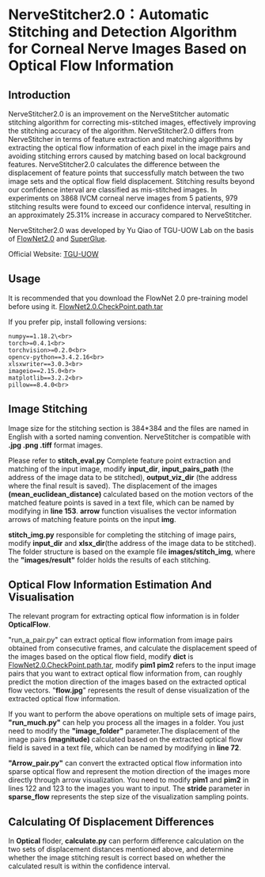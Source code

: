 NerveStitcher2.0：Automatic Stitching and Detection Algorithm for Corneal Nerve Images Based on Optical Flow Information
=======
Introduction
-------
NerveStitcher2.0 is an improvement on the NerveStitcher automatic stitching algorithm for correcting mis-stitched images, effectively improving the stitching accuracy of the algorithm. NerveStitcher2.0 differs from NerveStitcher in terms of feature extraction and matching algorithms by extracting the optical flow information of each pixel in the image pairs and avoiding stitching errors caused by matching based on local background features. NerveStitcher2.0 calculates the difference between the displacement of feature points that successfully match between the two image sets and the optical flow field displacement. Stitching results beyond our confidence interval are classified as mis-stitched images. In experiments on 3868 IVCM corneal nerve images from 5 patients, 979 stitching results were found to exceed our confidence interval, resulting in an approximately 25.31% increase in accuracy compared to NerveStitcher.

NerveStitcher2.0 was developed by Yu Qiao of TGU-UOW Lab on the basis of [FlowNet2.0](https://github.com/NVIDIA/flownet2-pytorch) and [SuperGlue](https://github.com/magicleap/SuperGluePretrainedNetwork).

Official Website: [TGU-UOW](https://tgu-uow.gitee.io/)

Usage
------

It is recommended that you download the FlowNet 2.0 pre-training model before using it. [FlowNet2.0.CheckPoint.path.tar](https://drive.google.com/file/d/1hF8vS6YeHkx3j2pfCeQqqZGwA_PJq_Da/view)

If you prefer pip, install following versions:

```
numpy==1.18.2\<br>
torch>=0.4.1<br>
torchvision>=0.2.0<br>
opencv-python==3.4.2.16<br>
xlsxwriter==3.0.3<br>
imageio==2.15.0<br>
matplotlib==3.2.2<br>
pillow==8.4.0<br>
```

Image Stitching
-------
Image size for the stitching section is 384*384 and the files are named in English with a sorted naming convention. NerveStitcher is compatible with **.jpg .png .tiff** format images.


Please refer to **stitch_eval.py** Complete feature point extraction and matching of the input image, modify **input_dir**, **input_pairs_path** (the address of the image data to be stitched), **output_viz_dir** (the address where the final result is saved). The displacement of the images **(mean_euclidean_distance)** calculated based on the motion vectors of the matched feature points is saved in a text file, which can be named by modifying in **line 153**. **arrow** function visualises the vector information arrows of matching feature points on the input **img**. 

**stitch_img.py** responsible for completing the stitching of image pairs, modify **input_dir** and **xlsx_dir**(the address of the image data to be stitched). The folder structure is based on the example file **images/stitch_img**, where the **"images/result"** folder holds the results of each stitching.

Optical Flow Information Estimation And Visualisation
-------
The relevant program for extracting optical flow information is in folder **OpticalFlow**.

"run_a_pair.py" can extract optical flow information from image pairs obtained from consecutive frames, and calculate the displacement speed of the images based on the optical flow field, modify **dict** is [FlowNet2.0.CheckPoint.path.tar](https://drive.google.com/file/d/1hF8vS6YeHkx3j2pfCeQqqZGwA_PJq_Da/view), modify **pim1 pim2** refers to the input image pairs that you want to extract optical flow information from, can roughly predict the motion direction of the images based on the extracted optical flow vectors. "**flow.jpg**" represents the result of dense visualization of the extracted optical flow information.

If you want to perform the above operations on multiple sets of image pairs, **"run_much.py"** can help you process all the images in a folder. You just need to modify the **"image_folder"** parameter.The displacement of the image pairs **(magnitude)** calculated based on the extracted optical flow field is saved in a text file, which can be named by modifying in **line 72**.

**"Arrow_pair.py"** can convert the extracted optical flow information into sparse optical flow and represent the motion direction of the images more directly through arrow visualization. You need to modify **pim1** and **pim2** in lines 122 and 123 to the images you want to input. The **stride** parameter in **sparse_flow** represents the step size of the visualization sampling points.

Calculating Of Displacement Differences
------
In **Optical** floder, **calculate.py** can perform difference calculation on the two sets of displacement distances mentioned above, and determine whether the image stitching result is correct based on whether the calculated result is within the confidence interval.









